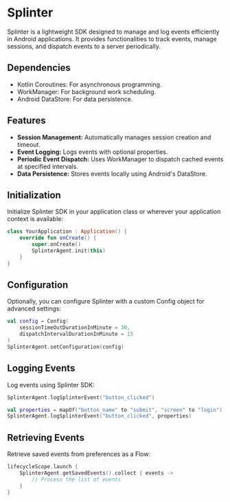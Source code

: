 # Splinter

Splinter is a lightweight SDK designed to manage and log events efficiently in Android applications.
It provides functionalities to track events, manage sessions, and dispatch events to a server periodically.

## Dependencies

- Kotlin Coroutines: For asynchronous programming.
- WorkManager: For background work scheduling.
- Android DataStore: For data persistence.

## Features

- **Session Management:** Automatically manages session creation and timeout.
- **Event Logging:** Logs events with optional properties.
- **Periodic Event Dispatch:** Uses WorkManager to dispatch cached events at specified intervals.
- **Data Persistence:** Stores events locally using Android's DataStore.

## Initialization

Initialize Splinter SDK in your application class or wherever your application context is available:

```kotlin
class YourApplication : Application() {
    override fun onCreate() {
        super.onCreate()
        SplinterAgent.init(this)
    }
}
```

## Configuration
Optionally, you can configure Splinter with a custom Config object for advanced settings:

```kotlin
val config = Config(
    sessionTimeOutDurationInMinute = 30,
    dispatchIntervalDurationInMinute = 15
)
SplinterAgent.setConfiguration(config)
```
## Logging Events
Log events using Splinter SDK:

```kotlin
SplinterAgent.logSplinterEvent("button_clicked")

val properties = mapOf("button_name" to "submit", "screen" to "login")
SplinterAgent.logSplinterEvent("button_clicked", properties)
```

## Retrieving Events
Retrieve saved events from preferences as a Flow:

``` kotlin
lifecycleScope.launch {
    SplinterAgent.getSavedEvents().collect { events ->
        // Process the list of events
    }
}
```

